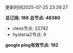 更新时间2025-07-25 23:26:27

**总订阅: 188**
**总节点: 48380**
- vless节点: 22742
- hysteria2节点: 9

**google ping有效节点: 192**
